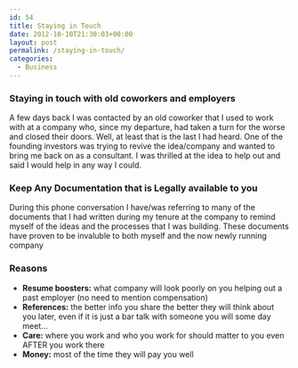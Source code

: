 ```yaml
---
id: 54
title: Staying in Touch
date: 2012-10-10T21:30:03+00:00
layout: post
permalink: /staying-in-touch/
categories:
  - Business
---
```

### Staying in touch with old coworkers and employers

A few days back I was contacted by an old coworker that I used to work with at a company who, since my departure, had taken a turn for the worse and closed their doors. Well, at least that is the last I had heard. One of the founding investors was trying to revive the idea/company and wanted to bring me back on as a consultant. I was thrilled at the idea to help out and said I would help in any way I could.

### Keep Any Documentation that is Legally available to you

During this phone conversation I have/was referring to many of the documents that I had written during my tenure at the company to remind myself of the ideas and the processes that I was building. These documents have proven to be invaluble to both myself and the now newly running company

### Reasons

  * **Resume boosters:** what company will look poorly on you helping out a past employer (no need to mention compensation)
  * **References:** the better info you share the better they will think about you later, even if it is just a bar talk with someone you will some day meet&#8230;
  * **Care:** where you work and who you work for should matter to you even AFTER you work there
  * **Money:** most of the time they will pay you well